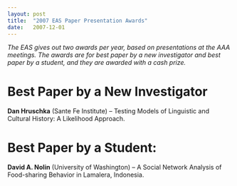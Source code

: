 ```yaml
---
layout: post
title:  "2007 EAS Paper Presentation Awards"
date:   2007-12-01
---
```


*The EAS gives out two awards per year, based on presentations at the AAA meetings. The awards are for best paper by a new investigator and best paper by a student, and they are awarded with a cash prize.*

# Best Paper by a New Investigator
**Dan Hruschka** (Sante Fe Institute) – Testing Models of Linguistic and Cultural History: A Likelihood Approach.

# Best Paper by a Student: 
**David A. Nolin** (University of Washington) – A Social Network Analysis of Food-sharing Behavior in Lamalera, Indonesia.

